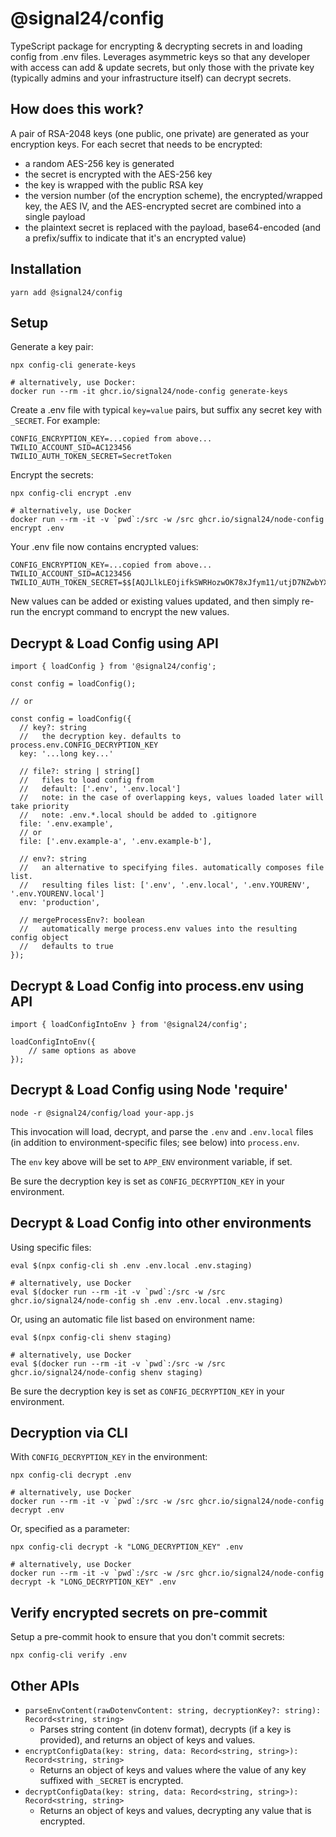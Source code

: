 # @signal24/config

TypeScript package for encrypting & decrypting secrets in and loading config from .env files. Leverages asymmetric keys so that any developer with access can add & update secrets, but only those with the private key (typically admins and your infrastructure itself) can decrypt secrets.

## How does this work?

A pair of RSA-2048 keys (one public, one private) are generated as your encryption keys. For each secret that needs to be encrypted:

- a random AES-256 key is generated
- the secret is encrypted with the AES-256 key
- the key is wrapped with the public RSA key
- the version number (of the encryption scheme), the encrypted/wrapped key, the AES IV, and the AES-encrypted secret are combined into a single payload
- the plaintext secret is replaced with the payload, base64-encoded (and a prefix/suffix to indicate that it's an encrypted value)

## Installation

```
yarn add @signal24/config
```

## Setup

Generate a key pair:

```
npx config-cli generate-keys

# alternatively, use Docker:
docker run --rm -it ghcr.io/signal24/node-config generate-keys
```

Create a .env file with typical `key=value` pairs, but suffix any secret key with `_SECRET`. For example:

```
CONFIG_ENCRYPTION_KEY=...copied from above...
TWILIO_ACCOUNT_SID=AC123456
TWILIO_AUTH_TOKEN_SECRET=SecretToken
```

Encrypt the secrets:

```
npx config-cli encrypt .env

# alternatively, use Docker
docker run --rm -it -v `pwd`:/src -w /src ghcr.io/signal24/node-config encrypt .env
```

Your .env file now contains encrypted values:

```
CONFIG_ENCRYPTION_KEY=...copied from above...
TWILIO_ACCOUNT_SID=AC123456
TWILIO_AUTH_TOKEN_SECRET=$$[AQJLlkLEOjifkSWRHozwOK78xJfym11/utjD7NZwbYXOUTMMXHg+Fa34wt/ytB4LRB2kiD6qXSYTQQLPYRmxN+1/VcvWCATWPUXJEN+pl8MiaO5boOGMYqcTT9JVUQ+dyEZelJkR+fuhzAeoANKyicPFwYa7DiLRwUlLxca/7lnEiROzrh1YNtvWPM0+J3yjjh/zbwbRUWCVFRcP/jmToE5EGifGYhpSjzY004LDWNfF8fKiotZiISMXq8vbDBBpmYugmkHy6Q+DXMIoVsRhg/jY1LSO8ycNaE8eAjgS05tjnXo35Nx9Wr+QSKAU99+M0yK3zfq7nSnIfVQ7IRQXNV4N2Dte02ZX+AkPwNg/mPeWXD+Acnxzu2KDi4R9nmb1Qnk6VJ+BlejbtO+KhGexkDF9a2pvZyN+LDQM3c1OfL/WpqdIZkSsg7fhDWHYnTGUlr1tOxPndptc6im65Kq05/0ynB/e04HMopDz1EmkSXVV]
```

New values can be added or existing values updated, and then simply re-run the encrypt command to encrypt the new values.

## Decrypt & Load Config using API

```
import { loadConfig } from '@signal24/config';

const config = loadConfig();

// or

const config = loadConfig({
  // key?: string
  //   the decryption key. defaults to process.env.CONFIG_DECRYPTION_KEY
  key: '...long key...'

  // file?: string | string[]
  //   files to load config from
  //   default: ['.env', '.env.local']
  //   note: in the case of overlapping keys, values loaded later will take priority
  //   note: .env.*.local should be added to .gitignore
  file: '.env.example',
  // or
  file: ['.env.example-a', '.env.example-b'],

  // env?: string
  //   an alternative to specifying files. automatically composes file list.
  //   resulting files list: ['.env', '.env.local', '.env.YOURENV', '.env.YOURENV.local']
  env: 'production',

  // mergeProcessEnv?: boolean
  //   automatically merge process.env values into the resulting config object
  //   defaults to true
});
```

## Decrypt & Load Config into process.env using API

```
import { loadConfigIntoEnv } from '@signal24/config';

loadConfigIntoEnv({
    // same options as above
});
```

## Decrypt & Load Config using Node 'require'

```
node -r @signal24/config/load your-app.js
```

This invocation will load, decrypt, and parse the `.env` and `.env.local` files (in addition to environment-specific files; see below) into `process.env`.

The `env` key above will be set to `APP_ENV` environment variable, if set.

Be sure the decryption key is set as `CONFIG_DECRYPTION_KEY` in your environment.

## Decrypt & Load Config into other environments

Using specific files:

```
eval $(npx config-cli sh .env .env.local .env.staging)

# alternatively, use Docker
eval $(docker run --rm -it -v `pwd`:/src -w /src ghcr.io/signal24/node-config sh .env .env.local .env.staging)
```

Or, using an automatic file list based on environment name:

```
eval $(npx config-cli shenv staging)

# alternatively, use Docker
eval $(docker run --rm -it -v `pwd`:/src -w /src ghcr.io/signal24/node-config shenv staging)
```

Be sure the decryption key is set as `CONFIG_DECRYPTION_KEY` in your environment.

## Decryption via CLI

With `CONFIG_DECRYPTION_KEY` in the environment:

```
npx config-cli decrypt .env

# alternatively, use Docker
docker run --rm -it -v `pwd`:/src -w /src ghcr.io/signal24/node-config decrypt .env
```

Or, specified as a parameter:

```
npx config-cli decrypt -k "LONG_DECRYPTION_KEY" .env

# alternatively, use Docker
docker run --rm -it -v `pwd`:/src -w /src ghcr.io/signal24/node-config decrypt -k "LONG_DECRYPTION_KEY" .env
```

## Verify encrypted secrets on pre-commit

Setup a pre-commit hook to ensure that you don't commit secrets:

```
npx config-cli verify .env
```

## Other APIs

- `parseEnvContent(rawDotenvContent: string, decryptionKey?: string): Record<string, string>`
    - Parses string content (in dotenv format), decrypts (if a key is provided), and returns an object of keys and values.
- `encryptConfigData(key: string, data: Record<string, string>): Record<string, string>`
    - Returns an object of keys and values where the value of any key suffixed with `_SECRET` is encrypted.
- `decryptConfigData(key: string, data: Record<string, string>): Record<string, string>`
    - Returns an object of keys and values, decrypting any value that is encrypted.
